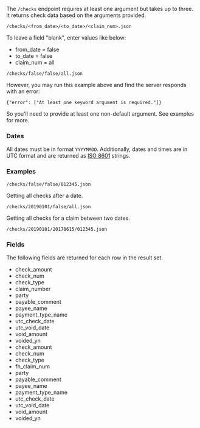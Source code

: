 The `/checks` endpoint requires at least one argument but takes up to three. It returns check data based on the arguments provided.
```
/checks/<from_date>/<to_date>/<claim_num>.json
```
To leave a field "blank", enter values like below:
* from_date = false
* to_date = false
* claim_num = all
```
/checks/false/false/all.json
```
However, you may run this example above and find the server responds with an error:
```
{"error": ["At least one keyword argument is required."]}
```
So you'll need to provide at least one non-default argument. See examples for more.
### Dates
All dates must be in format `YYYYMMDD`. Additionally, dates and times are in UTC format and are returned as [ISO 8601](https://en.wikipedia.org/wiki/ISO_8601) strings.
### Examples
```
/checks/false/false/012345.json
```
Getting all checks after a date.
```
/checks/20190101/false/all.json
```
Getting all checks for a claim between two dates.
```
/checks/20190101/20170615/012345.json
```
### Fields
The following fields are returned for each row in the result set.
* check_amount
* check_num
* check_type
* claim_number
* party
* payable_comment
* payee_name
* payment_type_name
* utc_check_date
* utc_void_date
* void_amount
* voided_yn
* check_amount
* check_num
* check_type
* fh_claim_num
* party
* payable_comment
* payee_name
* payment_type_name
* utc_check_date
* utc_void_date
* void_amount
* voided_yn
